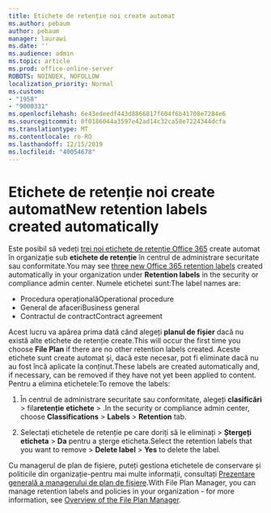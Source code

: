 ```yaml
---
title: Etichete de retenție noi create automat
ms.author: pebaum
author: pebaum
manager: laurawi
ms.date: ''
ms.audience: admin
ms.topic: article
ms.prod: office-online-server
ROBOTS: NOINDEX, NOFOLLOW
localization_priority: Normal
ms.custom:
- "1958"
- "9000331"
ms.openlocfilehash: 6e43edeedf443d8866817f604f6b41708e7284e6
ms.sourcegitcommit: 0f0186044a3597e42ad14c32ca58e7224344dcfa
ms.translationtype: MT
ms.contentlocale: ro-RO
ms.lasthandoff: 12/15/2019
ms.locfileid: "40054678"
---
```

# <a name="new-retention-labels-created-automatically"></a><span data-ttu-id="5235b-102">Etichete de retenție noi create automat</span><span class="sxs-lookup"><span data-stu-id="5235b-102">New retention labels created automatically</span></span>

<span data-ttu-id="5235b-103">Este posibil să vedeți [trei noi etichete de retenție Office 365](https://docs.microsoft.com/office365/securitycompliance/file-plan-manager#default-retention-labels-and-label-policy) create automat în organizație sub **etichete de retenție** în centrul de administrare securitate sau conformitate.</span><span class="sxs-lookup"><span data-stu-id="5235b-103">You may see [three new Office 365 retention labels](https://docs.microsoft.com/office365/securitycompliance/file-plan-manager#default-retention-labels-and-label-policy) created automatically in your organization under **Retention labels** in the security or compliance admin center.</span></span> <span data-ttu-id="5235b-104">Numele etichetei sunt:</span><span class="sxs-lookup"><span data-stu-id="5235b-104">The label names are:</span></span>

- <span data-ttu-id="5235b-105">Procedura operațională</span><span class="sxs-lookup"><span data-stu-id="5235b-105">Operational procedure</span></span>
- <span data-ttu-id="5235b-106">General de afaceri</span><span class="sxs-lookup"><span data-stu-id="5235b-106">Business general</span></span>
- <span data-ttu-id="5235b-107">Contractul de contract</span><span class="sxs-lookup"><span data-stu-id="5235b-107">Contract agreement</span></span>

<span data-ttu-id="5235b-108">Acest lucru va apărea prima dată când alegeți **planul de fișier** dacă nu există alte etichete de retenție create.</span><span class="sxs-lookup"><span data-stu-id="5235b-108">This will occur the first time you choose **File Plan** if there are no other retention labels created.</span></span> <span data-ttu-id="5235b-109">Aceste etichete sunt create automat și, dacă este necesar, pot fi eliminate dacă nu au fost încă aplicate la conținut.</span><span class="sxs-lookup"><span data-stu-id="5235b-109">These labels are created automatically and, if necessary, can be removed if they have not yet been applied to content.</span></span> <span data-ttu-id="5235b-110">Pentru a elimina etichetele:</span><span class="sxs-lookup"><span data-stu-id="5235b-110">To remove the labels:</span></span>

1. <span data-ttu-id="5235b-111">În centrul de administrare securitate sau conformitate, alegeți **clasificări** > fila**retenție** **etichete** > .</span><span class="sxs-lookup"><span data-stu-id="5235b-111">In the security or compliance admin center, choose **Classifications** > **Labels** > **Retention** tab.</span></span>

1. <span data-ttu-id="5235b-112">Selectați etichetele de retenție pe care doriți să le eliminați > **Ștergeți eticheta** > **Da** pentru a șterge eticheta.</span><span class="sxs-lookup"><span data-stu-id="5235b-112">Select the retention labels that you want to remove > **Delete label** > **Yes** to delete the label.</span></span>

<span data-ttu-id="5235b-113">Cu managerul de plan de fișiere, puteți gestiona etichetele de conservare și politicile din organizație-pentru mai multe informații, consultați [Prezentare generală a managerului de plan de fișiere](https://docs.microsoft.com/office365/securitycompliance/file-plan-manager).</span><span class="sxs-lookup"><span data-stu-id="5235b-113">With File Plan Manager, you can manage retention labels and policies in your organization - for more information, see [Overview of the File Plan Manager](https://docs.microsoft.com/office365/securitycompliance/file-plan-manager).</span></span>